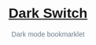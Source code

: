 <div style="margin:30vh auto;font-family:sans-serif">
<h1 align="center"><a href="https://nikahmadz.github.io/dark-switch">Dark Switch</a></h1>
<p align="center" style="color:slategray">Dark mode bookmarklet</p>
</div>
